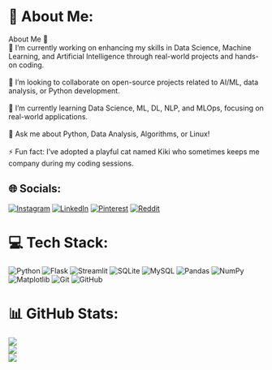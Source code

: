 # 💫 About Me:
About Me 👋<br>🔭 I’m currently working on enhancing my skills in Data Science, Machine Learning, and Artificial Intelligence through real-world projects and hands-on coding.<br><br>🤝 I’m looking to collaborate on open-source projects related to AI/ML, data analysis, or Python development.<br><br>🌱 I’m currently learning Data Science, ML, DL, NLP, and MLOps, focusing on real-world applications.<br><br>💬 Ask me about Python, Data Analysis, Algorithms, or Linux!<br><br>⚡ Fun fact: I’ve adopted a playful cat named Kiki who sometimes keeps me company during my coding sessions.


## 🌐 Socials:
[![Instagram](https://img.shields.io/badge/Instagram-%23E4405F.svg?logo=Instagram&logoColor=white)](https://instagram.com/_ankiteshhh) [![LinkedIn](https://img.shields.io/badge/LinkedIn-%230077B5.svg?logo=linkedin&logoColor=white)](https://linkedin.com/in/ankiteshtiwari) [![Pinterest](https://img.shields.io/badge/Pinterest-%23E60023.svg?logo=Pinterest&logoColor=white)](https://pinterest.com/Ankitesh99) [![Reddit](https://img.shields.io/badge/Reddit-%23FF4500.svg?logo=Reddit&logoColor=white)](https://reddit.com/user/KIND6269) 

# 💻 Tech Stack:
![Python](https://img.shields.io/badge/python-3670A0?style=plastic&logo=python&logoColor=ffdd54) ![Flask](https://img.shields.io/badge/flask-%23000.svg?style=plastic&logo=flask&logoColor=white) ![Streamlit](https://img.shields.io/badge/Streamlit-%23FE4B4B.svg?style=plastic&logo=streamlit&logoColor=white) ![SQLite](https://img.shields.io/badge/sqlite-%2307405e.svg?style=plastic&logo=sqlite&logoColor=white) ![MySQL](https://img.shields.io/badge/mysql-4479A1.svg?style=plastic&logo=mysql&logoColor=white) ![Pandas](https://img.shields.io/badge/pandas-%23150458.svg?style=plastic&logo=pandas&logoColor=white) ![NumPy](https://img.shields.io/badge/numpy-%23013243.svg?style=plastic&logo=numpy&logoColor=white) ![Matplotlib](https://img.shields.io/badge/Matplotlib-%23ffffff.svg?style=plastic&logo=Matplotlib&logoColor=black) ![Git](https://img.shields.io/badge/git-%23F05033.svg?style=plastic&logo=git&logoColor=white) ![GitHub](https://img.shields.io/badge/github-%23121011.svg?style=plastic&logo=github&logoColor=white)
# 📊 GitHub Stats:
![](https://github-readme-stats.vercel.app/api?username=Ankitesh999&theme=gruvbox_light&hide_border=false&include_all_commits=true&count_private=true)<br/>
![](https://github-readme-streak-stats.herokuapp.com/?user=Ankitesh999&theme=gruvbox_light&hide_border=false)<br/>
![](https://github-readme-stats.vercel.app/api/top-langs/?username=Ankitesh999&theme=gruvbox_light&hide_border=false&include_all_commits=true&count_private=true&layout=compact)

<!-- Proudly created with GPRM ( https://gprm.itsvg.in ) -->
